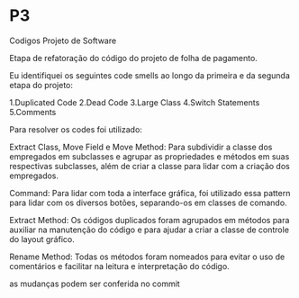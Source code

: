 # P3

Codigos Projeto de Software

Etapa de refatoração do código do projeto de folha de pagamento.

Eu identifiquei os seguintes code smells ao longo da primeira e da segunda etapa do projeto:

1.Duplicated Code
2.Dead Code
3.Large Class
4.Switch Statements
5.Comments

Para resolver os codes foi utilizado:

Extract Class, Move Field e Move Method: Para subdividir a classe dos empregados em subclasses e agrupar as propriedades e métodos em suas respectivas subclasses, além de criar a classe para lidar com a criação dos empregados.

Command: Para lidar com toda a interface gráfica, foi utilizado essa pattern para lidar com os diversos botões, separando-os em classes de comando.

Extract Method: Os códigos duplicados foram agrupados em métodos para auxiliar na manutenção do código e para ajudar a criar a classe de controle do layout gráfico.

Rename Method: Todas os métodos foram nomeados para evitar o uso de comentários e facilitar na leitura e interpretação do código.

as mudanças podem ser conferida no commit
